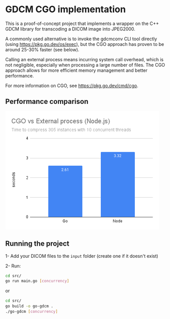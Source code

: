 # GDCM CGO implementation
This is a proof-of-concept project that implements a wrapper on the C++ GDCM library for transcoding a DICOM image into JPEG2000.

A commonly used alternative is to invoke the gdcmconv CLI tool directly (using https://pkg.go.dev/os/exec), but the CGO approach has proven to be around 25-30% faster (see below).

Calling an external process means incurring system call overhead, which is not negligible, especially when processing a large number of files. The CGO approach allows for more efficient memory management and better performance.

For more information on CGO, see https://pkg.go.dev/cmd/cgo.

## Performance comparison
![CGO vs External process performance comparison](CGO%20vs%20External%20process%20%28Node.js%29.png)

## Running the project
1- Add your DICOM files to the `input` folder (create one if it doesn't exist)

2- Run:
```bash
cd src/
go run main.go [concurrency]
```
or
```bash
cd src/
go build -o go-gdcm .
./go-gdcm [concurrency]
```
